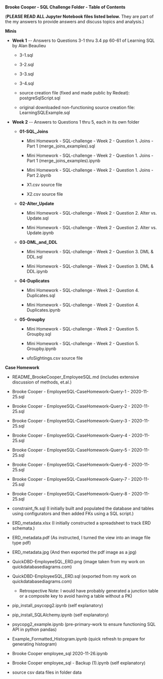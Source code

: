 **Brooke Cooper - SQL Challenge Folder - Table of Contents**

(**PLEASE READ ALL Jupyter Notebook files listed below.** They are part of the
my answers to provide answers and discuss topics and analysis.)

**Minis**

-   **Week 1** -- Answers to Questions 3-1 thru 3.4 pp 60-61 of Learning SQL by
    Alan Beaulieu

    -   3-1.sql

    -   3-2.sql

    -   3-3.sql

    -   3-4.sql

    -   source creation file (fixed and made public by Redeat):
        postgreSqlScript.sql

    -   original downloaded non-functioning source creation file:
        LearningSQLExample.sql

-   **Week 2** -- Answers to Questions 1 thru 5, each in its own folder

    -   **01-SQL_Joins**

        -   Mini Homework - SQL-challenge - Week 2 - Question 1. Joins - Part 1
            (merge_joins_examples).sql

        -   Mini Homework - SQL-challenge - Week 2 - Question 1. Joins - Part 1
            (merge_joins_examples).ipynb

        -   Mini Homework - SQL-challenge - Week 2 - Question 1. Joins - Part
            2.ipynb

        -   X1.csv source file

        -   X2.csv source file

    -   **02-Alter_Update**

        -   Mini Homework - SQL-challenge - Week 2 - Question 2. Alter vs.
            Update.sql

        -   Mini Homework - SQL-challenge - Week 2 - Question 2. Alter vs.
            Update.ipynb

    -   **03-DML_and_DDL**

        -   Mini Homework - SQL-challenge - Week 2 - Question 3. DML & DDL.sql

        -   Mini Homework - SQL-challenge - Week 2 - Question 3. DML & DDL.ipynb

    -   **04-Duplicates**

        -   Mini Homework - SQL-challenge - Week 2 - Question 4. Duplicates.sql

        -   Mini Homework - SQL-challenge - Week 2 - Question 4.
            Duplicates.ipynb

    -   **05-Groupby**

        -   Mini Homework - SQL-challenge - Week 2 - Question 5. Groupby.sql

        -   Mini Homework - SQL-challenge - Week 2 - Question 5. Groupby.ipynb

        -   ufoSightings.csv source file

**Case Homework**

-   README_BrookeCooper_EmployeeSQL.md (includes extensive discussion of
    methods, et.al.)

-   Brooke Cooper - EmployeeSQL-CaseHomework-Query-1 - 2020-11-25.sql

-   Brooke Cooper - EmployeeSQL-CaseHomework-Query-2 - 2020-11-25.sql

-   Brooke Cooper - EmployeeSQL-CaseHomework-Query-3 - 2020-11-25.sql

-   Brooke Cooper - EmployeeSQL-CaseHomework-Query-4 - 2020-11-25.sql

-   Brooke Cooper - EmployeeSQL-CaseHomework-Query-5 - 2020-11-25.sql

-   Brooke Cooper - EmployeeSQL-CaseHomework-Query-6 - 2020-11-25.sql

-   Brooke Cooper - EmployeeSQL-CaseHomework-Query-7 - 2020-11-25.sql

-   Brooke Cooper - EmployeeSQL-CaseHomework-Query-8 - 2020-11-25.sql

-   constraint_fk.sql (I initially built and populated the database and tables
    using configurators and then added FKs using a SQL script.)

-   ERD_metadata.xlsx (I initially constructed a spreadsheet to track ERD
    schemata.)

-   ERD_metadata.pdf (As instructed, I turned the view into an image file type
    pdf)

-   ERD_metadata.jpg (And then exported the pdf image as a jpg)

-   QuickDBD-EmployeeSQL_ERD.png (image taken from my work on
    quickdatabasediagrams.com)

-   QuickDBD-EmployeeSQL_ERD.sql (exported from my work on
    quickdatabasediagrams.com)

    -   Retrospective Note: I would have probably generated a junction table or
        a composite key to avoid having a table without a PK)

-   pip_install_psycopg2.ipynb (self explanatory)

-   pip_install_SQLAlchemy.ipynb (self explanatory)

-   psycopg2_example.ipynb (pre-primary-work to ensure functioning SQL API in
    python pandas)

-   Example_Formatted_Histogram.ipynb (quick refresh to prepare for generating
    histogram)

-   Brooke Cooper employee_sql 2020-11-26.ipynb

-   Brooke Cooper employee_sql - Backup (1).ipynb (self explanatory)

-   source csv data files in folder data
